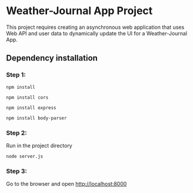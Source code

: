 # Weather-Journal App Project

This project requires creating an asynchronous web application that uses Web API and user data to dynamically update the UI for a Weather-Journal App.

## Dependency installation
### Step 1:

```
npm install
```
```
npm install cors
```
```
npm install express
```
```
npm install body-parser
```

### Step 2:

Run in the project directory
```
node server.js
```

### Step 3:

Go to the browser and open
[http://localhost:8000](http://localhost:8000) 
